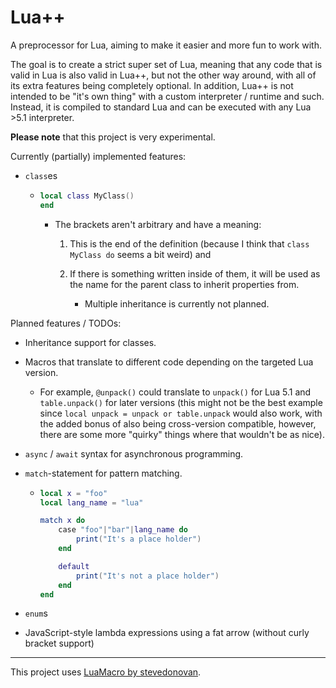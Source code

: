 # Lua++

A preprocessor for Lua, aiming to make it easier and more fun to work with.

The goal is to create a strict super set of Lua, meaning that any code that is valid in Lua is also valid in Lua++, but not the other way around, with all of its extra features being completely optional. In addition, Lua++ is not intended to be "it's own thing" with a custom interpreter / runtime and such. Instead, it is compiled to standard Lua and can be executed with any Lua >5.1 interpreter.

**Please note** that this project is very experimental.

Currently (partially) implemented features:

- `class`es
  
  - ```lua
    local class MyClass()
    end
    ```
    
    - The brackets aren't arbitrary and have a meaning:
      
      1. This is the end of the definition (because I think that `class MyClass do` seems a bit weird) and
      
      2. If there is something written inside of them, it will be used as the name for the parent class to inherit properties from.
         
         - Multiple inheritance is currently not planned.

Planned features / TODOs:

- Inheritance support for classes.

- Macros that translate to different code depending on the targeted Lua version.
  
  - For example, `@unpack()` could translate to `unpack()` for Lua 5.1 and `table.unpack()` for later versions (this might not be the best example since `local unpack = unpack or table.unpack` would also work, with the added bonus of also being cross-version compatible, however, there are some more "quirky" things where that wouldn't be as nice).

- `async` / `await` syntax for asynchronous programming.

- `match`-statement for pattern matching.
  
  - ```lua
    local x = "foo"
    local lang_name = "lua"
    
    match x do
        case "foo"|"bar"|lang_name do
            print("It's a place holder")
        end
    
        default
            print("It's not a place holder")
        end
    end
    ```

- `enum`s

- JavaScript-style lambda expressions using a fat arrow (without curly bracket support)

---

This project uses [LuaMacro by stevedonovan](https://github.com/stevedonovan/LuaMacro).
